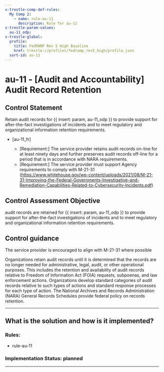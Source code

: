 ```yaml
---
x-trestle-comp-def-rules:
  My Comp 2:
    - name: rule-au-11
      description: Rule for au-11
x-trestle-param-values:
  au-11_odp:
x-trestle-global:
  profile:
    title: FedRAMP Rev 5 High Baseline
    href: trestle://profiles/fedramp_rev5_high/profile.json
  sort-id: au-11
---
```


# au-11 - \[Audit and Accountability\] Audit Record Retention

## Control Statement

Retain audit records for {{ insert: param, au-11_odp }} to provide support for after-the-fact investigations of incidents and to meet regulatory and organizational information retention requirements.

- \[au-11_fr\]

  - \[Requirement:\] The service provider retains audit records on-line for at least ninety days and further preserves audit records off-line for a period that is in accordance with NARA requirements.
  - \[Requirement:\] The service provider must support Agency requirements to comply with M-21-31 (https://www.whitehouse.gov/wp-content/uploads/2021/08/M-21-31-Improving-the-Federal-Governments-Investigative-and-Remediation-Capabilities-Related-to-Cybersecurity-Incidents.pdf)

## Control Assessment Objective

audit records are retained for {{ insert: param, au-11_odp }} to provide support for after-the-fact investigations of incidents and to meet regulatory and organizational information retention requirements.

## Control guidance

The service provider is encouraged to align with M-21-31 where possible

Organizations retain audit records until it is determined that the records are no longer needed for administrative, legal, audit, or other operational purposes. This includes the retention and availability of audit records relative to Freedom of Information Act (FOIA) requests, subpoenas, and law enforcement actions. Organizations develop standard categories of audit records relative to such types of actions and standard response processes for each type of action. The National Archives and Records Administration (NARA) General Records Schedules provide federal policy on records retention.

______________________________________________________________________

## What is the solution and how is it implemented?

<!-- For implementation status enter one of: implemented, partial, planned, alternative, not-applicable -->

<!-- Note that the list of rules under ### Rules: is read-only and changes will not be captured after assembly to JSON -->

<!-- Add control implementation description here for control: au-11 -->

### Rules:

  - rule-au-11

### Implementation Status: planned

______________________________________________________________________
